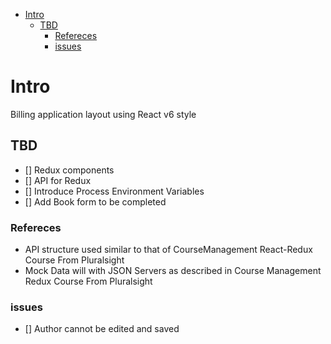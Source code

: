 - [Intro](#intro)
  - [TBD](#tbd)
    - [Refereces](#refereces)
    - [issues](#issues)

# Intro

Billing application layout using React v6 style

## TBD

- [] Redux components
- [] API for Redux
- [] Introduce Process Environment Variables
- [] Add Book form to be completed

### Refereces

- API structure used similar to that of CourseManagement React-Redux Course From Pluralsight
- Mock Data will with JSON Servers as described in Course Management Redux Course From Pluralsight

### issues

- [] Author cannot be edited and saved
